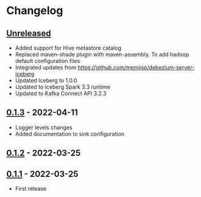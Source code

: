# Changelog

## [Unreleased]

- Added support for Hive metastore catalog
- Replaced maven-shade plugin with maven-assembly. To add hadoop default configuration files
- Integrated updates from https://github.com/memiiso/debezium-server-iceberg
- Updated Iceberg to 1.0.0
- Updated to Iceberg Spark 3.3 runtime
- Updated to Kafka Connect API 3.2.3

## [0.1.3] - 2022-04-11

-   Logger levels changes
-   Added documentation to sink configuration

## [0.1.2] - 2022-03-25

## [0.1.1] - 2022-03-25

-   First release

[Unreleased]: https://github.com/getindata/kafka-connect-iceberg-sink/compare/0.1.3...HEAD

[0.1.3]: https://github.com/getindata/kafka-connect-iceberg-sink/compare/0.1.2...0.1.3

[0.1.2]: https://github.com/getindata/kafka-connect-iceberg-sink/compare/0.1.1...0.1.2

[0.1.1]: https://github.com/getindata/kafka-connect-iceberg-sink/compare/1190003ddc686273cb9ad28ce7dd2d8e458471d7...0.1.1

